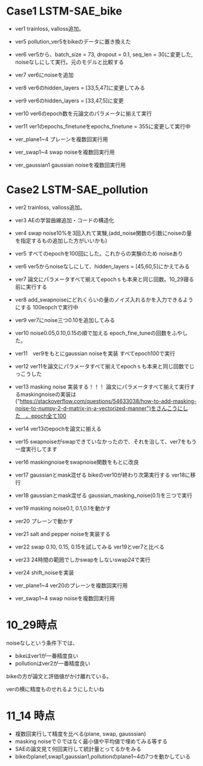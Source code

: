 # Case1 LSTM-SAE_bike
- ver1  trainloss, valloss追加。
- ver5   pollution_ver5をbikeのデータに置き換えた
- ver6   ver5から、batch_size = 73, dropout = 0.1, seq_len = 30に変更した, noiseなしにして実行。元のモデルと比較する
- ver7 ver6にnoiseを追加
- ver8 ver6のhidden_layers = [33,5,47]に変更してみる
- ver9 ver6のhidden_layers = [33,47,5]に変更
- ver10 ver6のepoch数を元論文のパラメータに揃えて実行
- ver11 ver1のepochs_finetuneをepochs_finetune = 355に変更して実行中

- ver_plane1~4 プレーンを複数回実行用
- ver_swap1~4 swap noiseを複数回実行用
- ver_gaussian1 gaussian noiseを複数回実行用
# Case2 LSTM-SAE_pollution
- ver2 trainloss, valloss追加。
- ver3 AEの学習曲線追加・コードの構造化
- ver4 swap noise10%を3回入れて実験,(add_noise関数の引数にnoiseの量を指定するもの追加した方がいいかも)
- ver5 すべてのepochを100回にした。これからの実験のため noiseあり
- ver6 ver5からnoiseなしにして、hidden_layers = [45,60,5]にかえてみる
- ver7 論文にパラメータすべて揃えてepochｓも本来と同じ回数。10_29寝る前に実行する
- ver8 add_swapnoiseにどれくらいの量のノイズ入れるかを入力できるようにする 100eopchで実行中
- ver9 ver7にnoise三つ0.10を追加してみる
- ver10 noise0.05,0.10,0.15の順で加える epoch_fine_tuneの回数をふやした。
- ver11　ver9をもとにgaussian noiseを実装 すべてepoch100で実行
- ver12 ver11を論文にパラメータすべて揃えてepochｓも本来と同じ回数でじっこうした
- ver13 masking noise 実装する！！！ 論文にパラメータすべて揃えて実行するmaskingnoiseの実装は("https://stackoverflow.com/questions/54633038/how-to-add-masking-noise-to-numpy-2-d-matrix-in-a-vectorized-manner")をさんこうにした　。epoch全て100
- ver14 ver13のepochを論文に揃える
- ver15 swapnoiseがswapできていなかったので、それを治して、ver7をもう一度実行してます
- ver16 maskingnoiseをswapnoise関数をもとに改良
- ver17 gaussianとmask混ぜる bikeのver10が終わり次第実行する ver18に移行
- ver18  gaussianとmask混ぜる gaussian_masking_noise(0.1)を三つで実行
- ver19 masking noise0.1, 0.1,0.1を動かす
- ver20 プレーンで動かす
- ver21 salt and pepper noiseを実装する
- ver22 swap 0.10, 0.15, 0.15を試してみる ver19とver7と比べる
- ver23 24時間の範囲でしかswapをしないswap24で実行
- ver24 shift_noiseを実装


- ver_plane1~4 ver20のプレーンを複数回実行用
- ver_swap1~4 swap noiseを複数回実行用

# 10_29時点
noiseなしという条件下では、
- bikeはver1が一番精度良い
- pollutionはver2が一番精度良い

bikeの方が論文と評価値がかけ離れている。

verの横に精度ものせれるようにしたいね
# 11_14 時点
- 複数回実行して精度を比べる(plane, swap, gausssian)
- masking noiseで０ではなく最小値や平均値で埋めてみる等する
- SAEの論文見て何回実行して統計量とってるかをみる
- bikeのplane1,swap1,gaussian1,pollutionのplane1~4の7つを動かしている

